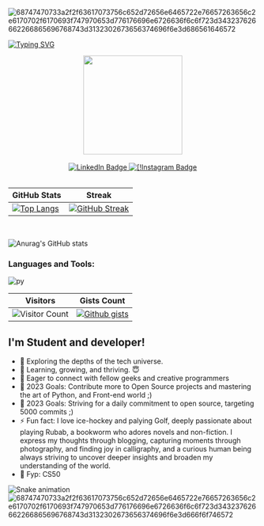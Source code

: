 ![68747470733a2f2f63617073756c652d72656e6465722e76657263656c2e6170702f6170693f747970653d776176696e6726636f6c6f723d343237626662266865696768743d3132302673656374696f6e3d686561646572](https://user-images.githubusercontent.com/90936436/226839506-4bae5412-ed2f-47fd-b19f-569d65644be4.svg)

[![Typing SVG](https://readme-typing-svg.herokuapp.com?font=Fira+Code&size=30&pause=1000&center=true&width=435&lines=Hey+there,+Geniuses!;Shabana++in+the+spotlight;Let's+Follow+EachOther!;CS50+Student;Happy+Coding,;Happy+heart<3;a+Pythonista+)](https://git.io/typing-svg)


<div id="header" align="center">
  <img src="https://cdn.lowgif.com/full/9cb12f51dffbaaa6-character-typing-by-vincent-mokuenko-dribbble.gif" width="200">

 
</div>
<div>

</div>
<br>


<div id="header" align="center">
<div id="badges">
  <a href="https://linkedin.com/in/https://www.linkedin.com/in/shabana-qasemi-339957257/">
    <img src="https://img.shields.io/badge/LinkedIn-blue?style=for-the-badge&logo=linkedin&logoColor=white" alt="LinkedIn Badge"/>
  </a>
  
  <a href="https://instagram.com/https://www.instagram.com/thisis_shabana/">
    <img src="https://img.shields.io/badge/Instagram-%23E4405F.svg?&style=for-the-badge&logo=instagram&logoColor=white" alt="[!Instagram Badge"/>
  </a>
</div>
  </div>

<br>



 <div>
  
  
  
  | GitHub Stats | Streak |
| ------------ | ------ |
|  [![Top Langs](https://github-readme-stats.vercel.app/api/top-langs/?username=Art3mis-s&layout=compact)](https://github.com/Art3mis-s) | [![GitHub Streak](http://github-readme-streak-stats.herokuapp.com?user=Art3mis-s&theme=dark&background=000000)](https://git.io/streak-stats) |

  
  
  </div>
  
  <br>
  
  <div>
  
  
  
 

  
![Anurag's GitHub stats](https://github-readme-stats.vercel.app/api?username=Art3mis-s&show_icons=true&theme=dark) 
  
  
  
  
  </div>
 
  
  
  ### Languages and Tools:
  
<div>

![py](https://user-images.githubusercontent.com/90936436/179396520-68dae8d3-985c-4089-b68b-775ab792af0a.png)

  
  
 </div>
  
  
 <div >
 


| Visitors | Gists Count |
| -------- | -----------| 
| ![Visitor Count](https://profile-counter.glitch.me/{Art3mis-s}/count.svg) | [![Github gists](https://gist-count.vercel.app/api?username=Art3mis-s)](https://gist.github.com/Art3mis-s) 



 </div>
 
 
 
 




## I'm Student and developer!

- 🔭 Exploring the depths of the tech universe.
- 🌱 Learning, growing, and thriving. 😇
- 👯 Eager to connect with fellow geeks and creative programmers
- 🥅 2023 Goals: Contribute more to Open Source projects and mastering the art of Python, and Front-end world ;)
- 🥅 2023 Goals: Striving for a daily commitment to open source, targeting 5000 commits ;)
- ⚡ Fun fact: I love ice-hockey and palying Golf, deeply passionate about playing Rubab, a bookworm who adores novels and non-fiction. I express my thoughts    through blogging, capturing moments through photography, and finding joy in calligraphy, and a curious human being always striving to uncover deeper insights   and broaden my understanding of the world. 
- 🤔 Fyp: CS50 

![Snake animation](https://github.com/Art3mis-s/Art3mis-s/blob/output/github-contribution-grid-snake.svg)
![68747470733a2f2f63617073756c652d72656e6465722e76657263656c2e6170702f6170693f747970653d776176696e6726636f6c6f723d343237626662266865696768743d3132302673656374696f6e3d666f6f746572](https://user-images.githubusercontent.com/90936436/226840038-7d4d0d3b-a59c-494f-ac44-840c36312889.svg)
